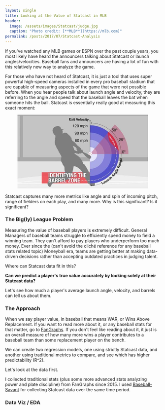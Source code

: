 ```yaml
---
layout: single
title: Looking at the Value of Statcast in MLB
header:
  image: /assets/images/Statcast/judge.jpg
  caption: "Photo credit: [**MLB**](https://mlb.com)"
permalink: /posts/2017/07/Statcast-Analysis
---
```


If you've watched any MLB games or ESPN over the past couple years, you most likely have heard the announcers talking about Statcast or launch angles/velocities. Baseball fans and announcers are having a lot of fun with this relatively new way to analyze the game.

For those who have not heard of Statcast, it is just a tool that uses super powerful high-speed cameras installed in every pro baseball stadium that are capable of measuring aspects of the game that were not possible before. When you hear people talk about launch angle and velocity, they are referring to the angle and speed that the baseball leaves the bat when someone hits the ball. Statcast is essentially really good at measuring this exact moment:

<figure>
  <a href="/assets/images/Statcast/cast.jpg"><img src="assets/images/Statcast/cast.jpg"></a>
</figure>

Statcast captures many more metrics like angle and spin of incoming pitch, range of fielders on each play, and many more. Why is this significant? Is it significant?

### The Big(ly) League Problem

Measuring the value of baseball players is extremely difficult. General Managers of baseball teams struggle to efficiently spend money to field a winning team. They can't afford to pay players who underperform too much money. Ever since the (can't avoid the cliché reference for any baseball stats related topic) Moneyball era, teams are getting better at making data-driven decisions rather than accepting outdated practices in judging talent.

Where can Statcast data fit in this?

**Can we predict a player's true value accurately by looking solely at their Statcast data?**

Let's see how much a player's average launch angle, velocity, and barrels can tell us about them.

### The Approach

When we say player value, in baseball that means WAR, or Wins Above Replacement. If you want to read more about it, or any baseball stats for that matter, go to [FanGraphs](http://www.fangraphs.com/library/war/war-position-players/). If you don't feel like reading about it, it just is an overall measure of how many more wins a player contributes to a baseball team than some replacement player on the bench.

We can create two regression models, one using strictly Statcast data, and another using traditional metrics to compare, and see which has higher predictability (R^2).

Let's look at the data first.

I collected traditional stats (plus some more advanced stats analyzing power and plate discipline) from FanGraphs since 2015. I used [Baseball-Savant](https://baseballsavant.mlb.com/) for collecting Statcast data over the same time period.

### Data Viz / EDA
